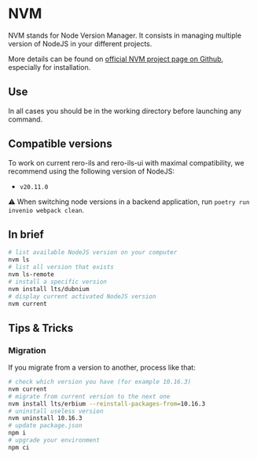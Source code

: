 # NVM

NVM stands for Node Version Manager. It consists in managing multiple version of NodeJS in your different projects.

More details can be found on [official NVM project page on Github](https://github.com/nvm-sh/nvm), especially for installation.

## Use

In all cases you should be in the working directory before launching any command.

## Compatible versions

To work on current rero-ils and rero-ils-ui with maximal compatibility, we recommend using the following version of NodeJS:

- `v20.11.0`

:warning: When switching node versions in a backend application, run `poetry run invenio webpack clean`.

## In brief

```bash
# list available NodeJS version on your computer
nvm ls
# list all version that exists
nvm ls-remote
# install a specific version
nvm install lts/dubnium
# display current activated NodeJS version
nvm current
```

## Tips & Tricks

### Migration

If you migrate from a version to another, process like that:

```bash
# check which version you have (for example 10.16.3)
nvm current
# migrate from current version to the next one
nvm install lts/erbium --reinstall-packages-from=10.16.3
# uninstall useless version
nvm uninstall 10.16.3
# update package.json
npm i
# upgrade your environment
npm ci
```
